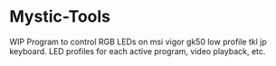 # Mystic-Tools
WIP   Program to control RGB LEDs on msi vigor gk50 low profile tkl jp keyboard. LED profiles for each active program, video playback, etc.
